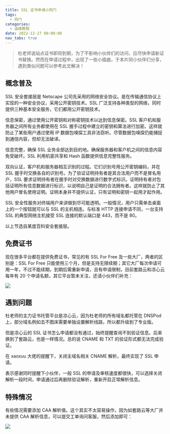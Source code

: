 ```yaml
---
title: SSL 证书申请小窍门
tags:
  - 窍门
categories:
  - 运维教程
date: 2022-12-27 00:00:00
nav_tabs: true
---
```


> 杜老师说站点证书即将到期，为了不影响小伙伴们的访问，应尽快申请新证书替换。然而在申请过程中，出现了一些小插曲，于本片同小伙伴们分享，遇到类似问题可以参考此文解决！

<!-- more -->

## 概念普及

SSL 安全套接层是 Netscape 公司先采用的网络安全协议。是在传输通信协议上实现的一种安全协议，采用公开密钥技术。SSL 广泛支持各种类型的网络，同时提供三种基本安全服务，它们都用公开密钥技术。

信息保密，通过使用公开密钥和对称密钥技术以达到信息保密。SSL 客户机和服务器之间所有业务都使用在 SSL 握手过程中建立的密钥和算法进行加密。这样就防止了某些用户通过使用 IP 数据包嗅探工具非法窃听。尽管数据包嗅探仍能捕捉到通信内容，但却无法破译。

信息完整，确保 SSL 业务全部达到目的地。确保服务器和客户机之间的信息内容免受破坏。SSL 利用机密共享和 Hash 函数提供信息完整性服务。

双向认证，客户机和服务器相互识别的过程。它们识别号用公开密钥编码，并在 SSL 握手时交换各自的识别号。为了验证证明持有者是其合法用户而不是冒名用户，SSL 要求证明持有者在握手时对交换数据进行数字式标识。证明持有者对包括证明所有信息数据进行标识，以说明自己是证明的合法拥有者。这样就防止了其他用户冒名使用证明。证明本身并不提供认证，只有证明和密钥一起用才起作用。

SSL 安全性服务对终端用户来讲做到尽可能透明。一般情况，用户只需单击桌面上的一个按钮就可以与 SSL 的主机相连。与标准 HTTP 连接申请不同，一台支持 SSL 的典型网络主机接受 SSL 连接的默认端口是 443，而不是 80。

以上节选自某度百科安全套接层。

## 免费证书

现在很多平台都在提供免费证书，常见的有 SSL For Free 及一些大厂，两者的区别是：SSL For Free 只能使用三个月，但是支持无限续期；其它大厂每次申请可用一年，不过不能续期，到期后需重新申请，且有申请限制，目前套路云和凉心云每年有 20 个申请名额，其它平台暂未关注，还请小伙伴们补充：

![](https://cdn.dusays.com/2022/12/539-1.jpg)

## 遇到问题

杜老师的主力证书托管平台是凉心云，因为杜老师的所有域名都托管在 DNSPod 上，部分域名例如去不图床需要单独设置解析线路，所以都升级到了专业版。

但是凉心云的 SSL 证书怎么申请都没有通过，始终提醒查询不到验证信息。后来换到了套路云，也是一样情况。总的说 CNAME 和 TXT 的验证形式都无法完成验证。

在 xaoxuu 大佬的提醒下，关闭主域名相关 CNAME 解析，最终实现了 SSL 申请。

表示感谢同时提醒下小伙伴，一般 SSL 的申请及审核速度都很快，可以选择关闭解析一段时间，申请通过后再删除验证解析，重新开启正常解析信息。

## 特殊情况

有些情况需要添加 CAA 解析值。这个其实不太容易操作，因为如套路云等大厂并未提供 CAA 解析信息，可以提交工单询问客服，然后添加即可：

![](https://cdn.dusays.com/2022/12/539-2.jpg)
